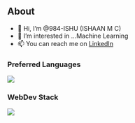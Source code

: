 ## About
- 👋 Hi, I’m @984-ISHU (ISHAAN M C)
- 👀 I’m interested in ...Machine Learning
- 📫 You can reach me on [LinkedIn](https://www.linkedin.com/in/ishaanmc/)

<!---
984-ISHU/984-ISHU is a ✨ special ✨ repository because its `README.md` (this file) appears on your GitHub profile.
You can click the Preview link to take a look at your changes.
--->
### Preferred Languages
<img src="https://skillicons.dev/icons?i=python,c,r" />

###  WebDev Stack
<img src="https://skillicons.dev/icons?i=html,css,js,mongodb,express,react,nodejs" />





